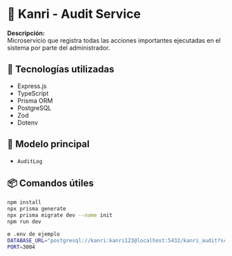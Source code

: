 # 🧾 Kanri - Audit Service

**Descripción:**  
Microservicio que registra todas las acciones importantes ejecutadas en el sistema por parte del administrador.

## 🚀 Tecnologías utilizadas
- Express.js
- TypeScript
- Prisma ORM
- PostgreSQL
- Zod
- Dotenv

## 🧱 Modelo principal
- `AuditLog`

## 📦 Comandos útiles

```bash
npm install
npx prisma generate
npx prisma migrate dev --name init
npm run dev

⚙️ .env de ejemplo
DATABASE_URL="postgresql://kanri:kanri123@localhost:5432/kanri_audit?schema=public"
PORT=3004